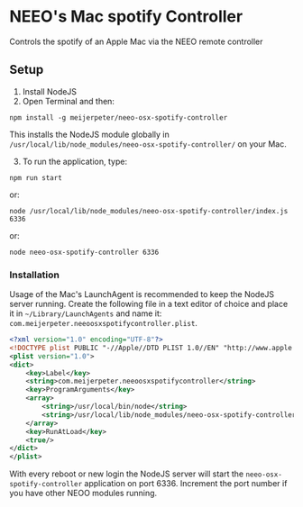 # NEEO's Mac spotify Controller
Controls the spotify of an Apple Mac via the NEEO remote controller

## Setup

1. Install NodeJS
2. Open Terminal and then:

`npm install -g meijerpeter/neeo-osx-spotify-controller`

This installs the NodeJS module globally in `/usr/local/lib/node_modules/neeo-osx-spotify-controller/` on your Mac.

3. To run the application, type:

`npm run start`

or:

`node /usr/local/lib/node_modules/neeo-osx-spotify-controller/index.js 6336`

or:

`node neeo-osx-spotify-controller 6336`

### Installation

Usage of the Mac's LaunchAgent is recommended to keep the NodeJS server running. Create the following file in a text editor of choice and place it in `~/Library/LaunchAgents` and name it: `com.meijerpeter.neeoosxspotifycontroller.plist`.

```xml
<?xml version="1.0" encoding="UTF-8"?>
<!DOCTYPE plist PUBLIC "-//Apple//DTD PLIST 1.0//EN" "http://www.apple.com/DTDs/PropertyList-1.0.dtd">
<plist version="1.0">
<dict>
	<key>Label</key>
	<string>com.meijerpeter.neeoosxspotifycontroller</string>
	<key>ProgramArguments</key>
	<array>
		<string>/usr/local/bin/node</string>
		<string>/usr/local/lib/node_modules/neeo-osx-spotify-controller/index.js< 6336/string>
	</array>
	<key>RunAtLoad</key>
	<true/>
</dict>
</plist>
```

With every reboot or new login the NodeJS server will start the `neeo-osx-spotify-controller` application on port 6336. Increment the port number if you have other NEOO modules running.
